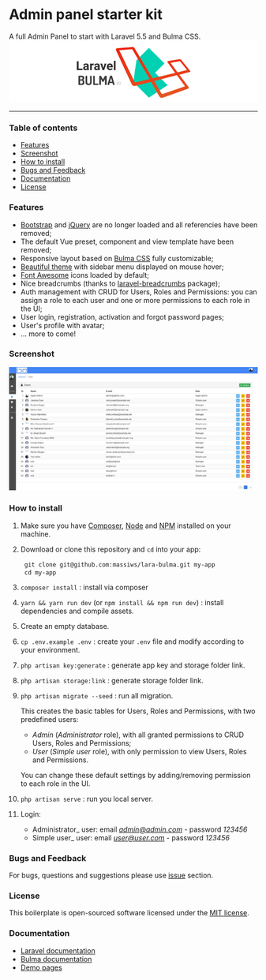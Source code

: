 # Admin panel starter kit
A full Admin Panel to start with Laravel 5.5 and Bulma CSS.
![Start admin template](storage/demo_pages/logo.png)

---
### Table of contents
- [Features](#features)
- [Screenshot](#screenshot)
- [How to install](#how-to-install)
- [Bugs and Feedback](#bugs-and-Feedback)
- [Documentation](#documentation)
- [License](#license)

### Features

- [Bootstrap](https://getbootstrap.com) and [jQuery](https://jquery.com/) are no longer loaded and all referencies have been removed;
- The default Vue preset, component and view template have been removed;
- Responsive layout based on [Bulma CSS](https://bulma.io/) fully customizable;
- [Beautiful theme](storage/demo_pages/screenshot.png) with sidebar menu displayed on mouse hover;
- [Font Awesome](http://fontawesome.io) icons loaded by default;
- Nice breadcrumbs (thanks to [laravel-breadcrumbs](https://github.com/davejamesmiller/laravel-breadcrumbs) package);
- Auth management with CRUD for Users, Roles and Permissions: you can assign a role to each user and one or more permissions to each role in the UI;
- User login, registration, activation and forgot password pages;
- User's profile with avatar;
- ... more to come!

### Screenshot

![Users page screenshot](storage/demo_pages/screenshot.png)

### How to install

1. Make sure you have [Composer](https://getcomposer.org/), [Node](https://nodejs.org/en/) and [NPM](https://www.npmjs.com/) installed on your machine.

1. Download or clone this repository and `cd` into your app:

        git clone git@github.com:massiws/lara-bulma.git my-app
        cd my-app

1. `composer install` : install via composer

1. `yarn && yarn run dev` (or `npm install && npm run dev`) : install dependencies and compile assets.

1. Create an empty database.

1. `cp .env.example .env` : create your `.env` file and modify according to your environment.

1. `php artisan key:generate` : generate app key and storage folder link.

1. `php artisan storage:link` : generate storage folder link.

1. `php artisan migrate --seed` : run all migration.

    This creates the basic tables for Users, Roles and Permissions, with two predefined users:
      - _Admin_ (_Administrator_ role), with all granted permissions to CRUD Users, Roles and Permissions;
      - _User_ (_Simple user_ role), with only permission to view Users, Roles and Permissions.

      You can change these default settings by adding/removing permission to each role in the UI.

1. `php artisan serve` : run you local server.

1. Login:
   - Administrator_ user: email *admin@admin.com* - password *123456*
   - Simple user_ user: email *user@user.com* - password *123456*

### Bugs and Feedback
For bugs, questions and suggestions please use [issue](https://github.com/massiws/lara-bulma/issues) section.

### License
This boilerplate is open-sourced software licensed under the [MIT license](LICENSE).

### Documentation
  - [Laravel documentation](https://laravel.com/docs)
  - [Bulma documentation](http://bulma.io/documentation/overview/start)
  - [Demo pages](storage/demo_pages)
